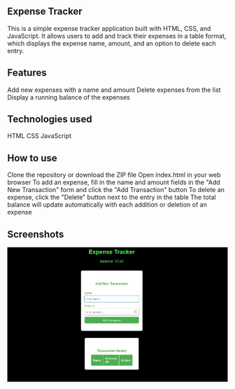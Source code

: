 ## Expense Tracker
This is a simple expense tracker application built with HTML, CSS, and JavaScript. It allows users to add and track their expenses in a table format, which displays the expense name, amount, and an option to delete each entry.

## Features
Add new expenses with a name and amount
Delete expenses from the list
Display a running balance of the expenses

## Technologies used
HTML
CSS
JavaScript

## How to use
Clone the repository or download the ZIP file
Open index.html in your web browser
To add an expense, fill in the name and amount fields in the "Add New Transaction" form and click the "Add Transaction" button
To delete an expense, click the "Delete" button next to the entry in the table
The total balance will update automatically with each addition or deletion of an expense

## Screenshots
![alt text](https://github.com/fari03/Expense-Tracker/blob/main/1.jpg)

